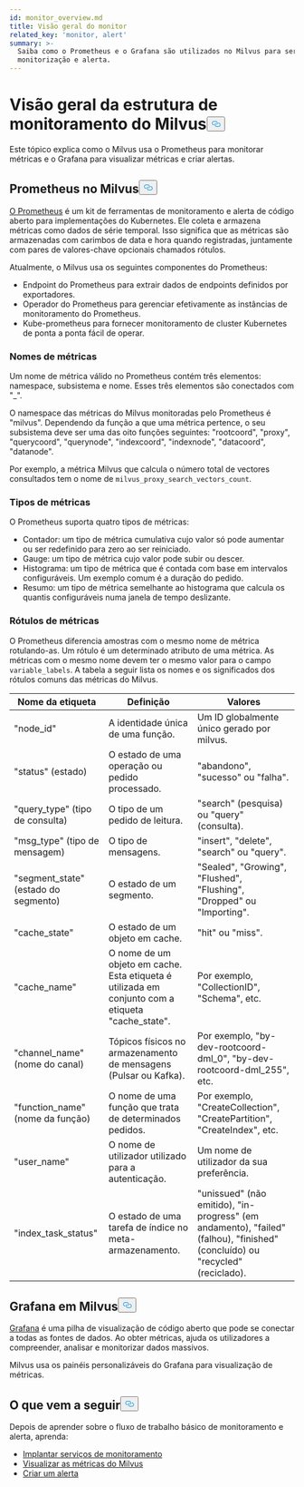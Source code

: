 ```yaml
---
id: monitor_overview.md
title: Visão geral do monitor
related_key: 'monitor, alert'
summary: >-
  Saiba como o Prometheus e o Grafana são utilizados no Milvus para serviços de
  monitorização e alerta.
---
```

<h1 id="Milvus-monitoring-framework-overview" class="common-anchor-header">Visão geral da estrutura de monitoramento do Milvus<button data-href="#Milvus-monitoring-framework-overview" class="anchor-icon" translate="no">
      <svg translate="no"
        aria-hidden="true"
        focusable="false"
        height="20"
        version="1.1"
        viewBox="0 0 16 16"
        width="16"
      >
        <path
          fill="#0092E4"
          fill-rule="evenodd"
          d="M4 9h1v1H4c-1.5 0-3-1.69-3-3.5S2.55 3 4 3h4c1.45 0 3 1.69 3 3.5 0 1.41-.91 2.72-2 3.25V8.59c.58-.45 1-1.27 1-2.09C10 5.22 8.98 4 8 4H4c-.98 0-2 1.22-2 2.5S3 9 4 9zm9-3h-1v1h1c1 0 2 1.22 2 2.5S13.98 12 13 12H9c-.98 0-2-1.22-2-2.5 0-.83.42-1.64 1-2.09V6.25c-1.09.53-2 1.84-2 3.25C6 11.31 7.55 13 9 13h4c1.45 0 3-1.69 3-3.5S14.5 6 13 6z"
        ></path>
      </svg>
    </button></h1><p>Este tópico explica como o Milvus usa o Prometheus para monitorar métricas e o Grafana para visualizar métricas e criar alertas.</p>
<h2 id="Prometheus-in-Milvus" class="common-anchor-header">Prometheus no Milvus<button data-href="#Prometheus-in-Milvus" class="anchor-icon" translate="no">
      <svg translate="no"
        aria-hidden="true"
        focusable="false"
        height="20"
        version="1.1"
        viewBox="0 0 16 16"
        width="16"
      >
        <path
          fill="#0092E4"
          fill-rule="evenodd"
          d="M4 9h1v1H4c-1.5 0-3-1.69-3-3.5S2.55 3 4 3h4c1.45 0 3 1.69 3 3.5 0 1.41-.91 2.72-2 3.25V8.59c.58-.45 1-1.27 1-2.09C10 5.22 8.98 4 8 4H4c-.98 0-2 1.22-2 2.5S3 9 4 9zm9-3h-1v1h1c1 0 2 1.22 2 2.5S13.98 12 13 12H9c-.98 0-2-1.22-2-2.5 0-.83.42-1.64 1-2.09V6.25c-1.09.53-2 1.84-2 3.25C6 11.31 7.55 13 9 13h4c1.45 0 3-1.69 3-3.5S14.5 6 13 6z"
        ></path>
      </svg>
    </button></h2><p><a href="https://prometheus.io/docs/introduction/overview/">O Prometheus</a> é um kit de ferramentas de monitoramento e alerta de código aberto para implementações do Kubernetes. Ele coleta e armazena métricas como dados de série temporal. Isso significa que as métricas são armazenadas com carimbos de data e hora quando registradas, juntamente com pares de valores-chave opcionais chamados rótulos.</p>
<p>Atualmente, o Milvus usa os seguintes componentes do Prometheus:</p>
<ul>
<li>Endpoint do Prometheus para extrair dados de endpoints definidos por exportadores.</li>
<li>Operador do Prometheus para gerenciar efetivamente as instâncias de monitoramento do Prometheus.</li>
<li>Kube-prometheus para fornecer monitoramento de cluster Kubernetes de ponta a ponta fácil de operar.</li>
</ul>
<h3 id="Metric-names" class="common-anchor-header">Nomes de métricas</h3><p>Um nome de métrica válido no Prometheus contém três elementos: namespace, subsistema e nome. Esses três elementos são conectados com &quot;_&quot;.</p>
<p>O namespace das métricas do Milvus monitoradas pelo Prometheus é &quot;milvus&quot;. Dependendo da função a que uma métrica pertence, o seu subsistema deve ser uma das oito funções seguintes: &quot;rootcoord&quot;, &quot;proxy&quot;, &quot;querycoord&quot;, &quot;querynode&quot;, &quot;indexcoord&quot;, &quot;indexnode&quot;, &quot;datacoord&quot;, &quot;datanode&quot;.</p>
<p>Por exemplo, a métrica Milvus que calcula o número total de vectores consultados tem o nome de <code translate="no">milvus_proxy_search_vectors_count</code>.</p>
<h3 id="Metric-types" class="common-anchor-header">Tipos de métricas</h3><p>O Prometheus suporta quatro tipos de métricas:</p>
<ul>
<li>Contador: um tipo de métrica cumulativa cujo valor só pode aumentar ou ser redefinido para zero ao ser reiniciado.</li>
<li>Gauge: um tipo de métrica cujo valor pode subir ou descer.</li>
<li>Histograma: um tipo de métrica que é contada com base em intervalos configuráveis. Um exemplo comum é a duração do pedido.</li>
<li>Resumo: um tipo de métrica semelhante ao histograma que calcula os quantis configuráveis numa janela de tempo deslizante.</li>
</ul>
<h3 id="Metric-labels" class="common-anchor-header">Rótulos de métricas</h3><p>O Prometheus diferencia amostras com o mesmo nome de métrica rotulando-as. Um rótulo é um determinado atributo de uma métrica. As métricas com o mesmo nome devem ter o mesmo valor para o campo <code translate="no">variable_labels</code>. A tabela a seguir lista os nomes e os significados dos rótulos comuns das métricas do Milvus.</p>
<table>
<thead>
<tr><th>Nome da etiqueta</th><th>Definição</th><th>Valores</th></tr>
</thead>
<tbody>
<tr><td>"node_id"</td><td>A identidade única de uma função.</td><td>Um ID globalmente único gerado por milvus.</td></tr>
<tr><td>"status" (estado)</td><td>O estado de uma operação ou pedido processado.</td><td>&quot;abandono&quot;, &quot;sucesso&quot; ou &quot;falha&quot;.</td></tr>
<tr><td>"query_type" (tipo de consulta)</td><td>O tipo de um pedido de leitura.</td><td>&quot;search&quot; (pesquisa) ou &quot;query&quot; (consulta).</td></tr>
<tr><td>"msg_type" (tipo de mensagem)</td><td>O tipo de mensagens.</td><td>&quot;insert&quot;, &quot;delete&quot;, &quot;search&quot; ou &quot;query&quot;.</td></tr>
<tr><td>"segment_state" (estado do segmento)</td><td>O estado de um segmento.</td><td>&quot;Sealed&quot;, &quot;Growing&quot;, &quot;Flushed&quot;, &quot;Flushing&quot;, &quot;Dropped&quot; ou &quot;Importing&quot;.</td></tr>
<tr><td>"cache_state"</td><td>O estado de um objeto em cache.</td><td>&quot;hit&quot; ou &quot;miss&quot;.</td></tr>
<tr><td>"cache_name"</td><td>O nome de um objeto em cache. Esta etiqueta é utilizada em conjunto com a etiqueta &quot;cache_state&quot;.</td><td>Por exemplo, &quot;CollectionID&quot;, &quot;Schema&quot;, etc.</td></tr>
<tr><td>&quot;channel_name&quot; (nome do canal)</td><td>Tópicos físicos no armazenamento de mensagens (Pulsar ou Kafka).</td><td>Por exemplo, &quot;by-dev-rootcoord-dml_0&quot;, &quot;by-dev-rootcoord-dml_255&quot;, etc.</td></tr>
<tr><td>"function_name" (nome da função)</td><td>O nome de uma função que trata de determinados pedidos.</td><td>Por exemplo, &quot;CreateCollection&quot;, &quot;CreatePartition&quot;, &quot;CreateIndex&quot;, etc.</td></tr>
<tr><td>"user_name"</td><td>O nome de utilizador utilizado para a autenticação.</td><td>Um nome de utilizador da sua preferência.</td></tr>
<tr><td>"index_task_status"</td><td>O estado de uma tarefa de índice no meta-armazenamento.</td><td>&quot;unissued&quot; (não emitido), &quot;in-progress&quot; (em andamento), &quot;failed&quot; (falhou), &quot;finished&quot; (concluído) ou &quot;recycled&quot; (reciclado).</td></tr>
</tbody>
</table>
<h2 id="Grafana-in-Milvus" class="common-anchor-header">Grafana em Milvus<button data-href="#Grafana-in-Milvus" class="anchor-icon" translate="no">
      <svg translate="no"
        aria-hidden="true"
        focusable="false"
        height="20"
        version="1.1"
        viewBox="0 0 16 16"
        width="16"
      >
        <path
          fill="#0092E4"
          fill-rule="evenodd"
          d="M4 9h1v1H4c-1.5 0-3-1.69-3-3.5S2.55 3 4 3h4c1.45 0 3 1.69 3 3.5 0 1.41-.91 2.72-2 3.25V8.59c.58-.45 1-1.27 1-2.09C10 5.22 8.98 4 8 4H4c-.98 0-2 1.22-2 2.5S3 9 4 9zm9-3h-1v1h1c1 0 2 1.22 2 2.5S13.98 12 13 12H9c-.98 0-2-1.22-2-2.5 0-.83.42-1.64 1-2.09V6.25c-1.09.53-2 1.84-2 3.25C6 11.31 7.55 13 9 13h4c1.45 0 3-1.69 3-3.5S14.5 6 13 6z"
        ></path>
      </svg>
    </button></h2><p><a href="https://grafana.com/docs/grafana/latest/introduction/">Grafana</a> é uma pilha de visualização de código aberto que pode se conectar a todas as fontes de dados. Ao obter métricas, ajuda os utilizadores a compreender, analisar e monitorizar dados massivos.</p>
<p>Milvus usa os painéis personalizáveis do Grafana para visualização de métricas.</p>
<h2 id="Whats-next" class="common-anchor-header">O que vem a seguir<button data-href="#Whats-next" class="anchor-icon" translate="no">
      <svg translate="no"
        aria-hidden="true"
        focusable="false"
        height="20"
        version="1.1"
        viewBox="0 0 16 16"
        width="16"
      >
        <path
          fill="#0092E4"
          fill-rule="evenodd"
          d="M4 9h1v1H4c-1.5 0-3-1.69-3-3.5S2.55 3 4 3h4c1.45 0 3 1.69 3 3.5 0 1.41-.91 2.72-2 3.25V8.59c.58-.45 1-1.27 1-2.09C10 5.22 8.98 4 8 4H4c-.98 0-2 1.22-2 2.5S3 9 4 9zm9-3h-1v1h1c1 0 2 1.22 2 2.5S13.98 12 13 12H9c-.98 0-2-1.22-2-2.5 0-.83.42-1.64 1-2.09V6.25c-1.09.53-2 1.84-2 3.25C6 11.31 7.55 13 9 13h4c1.45 0 3-1.69 3-3.5S14.5 6 13 6z"
        ></path>
      </svg>
    </button></h2><p>Depois de aprender sobre o fluxo de trabalho básico de monitoramento e alerta, aprenda:</p>
<ul>
<li><a href="/docs/pt/monitor.md">Implantar serviços de monitoramento</a></li>
<li><a href="/docs/pt/visualize.md">Visualizar as métricas do Milvus</a></li>
<li><a href="/docs/pt/alert.md">Criar um alerta</a></li>
</ul>
